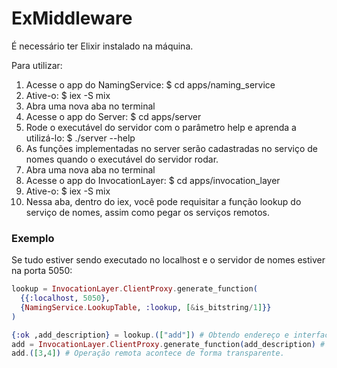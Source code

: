 # ExMiddleware

É necessário ter Elixir instalado na máquina.

Para utilizar:

1. Acesse o app do NamingService: $ cd apps/naming_service
2. Ative-o: $ iex -S mix
3. Abra uma nova aba no terminal
4. Acesse o app do Server: $ cd apps/server
5. Rode o executável do servidor com o parâmetro help e aprenda a utilizá-lo: $ ./server --help
6. As funções implementadas no server serão cadastradas no serviço de nomes quando o executável do servidor rodar.
7. Abra uma nova aba no terminal
8. Acesse o app do InvocationLayer: $ cd apps/invocation_layer
9. Ative-o: $ iex -S mix
10. Nessa aba, dentro do iex, você pode requisitar a função lookup do serviço de nomes, assim como pegar os serviços remotos.

### Exemplo
Se tudo estiver sendo executado no localhost e o servidor de nomes estiver na porta 5050: 
```elixir
lookup = InvocationLayer.ClientProxy.generate_function(
  {{:localhost, 5050}, 
  {NamingService.LookupTable, :lookup, [&is_bitstring/1]}}
)

{:ok ,add_description} = lookup.(["add"]) # Obtendo endereço e interface da função remota que atende pelo serviço "add"
add = InvocationLayer.ClientProxy.generate_function(add_description) # ClientProxy cria função que abstrai invocação remota
add.([3,4]) # Operação remota acontece de forma transparente.

```
